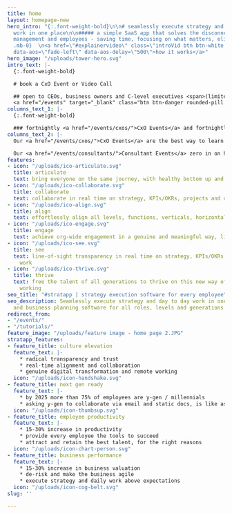 ```yaml
---
title: home
layout: homepage-new
hero_intro: "{:.font-weight-bold}\n\n# seamlessly execute strategy and day to day
  work in one place\n\n##### a simple SaaS app that solves the disconnect between
  management and employees - saving time, focusing on what matters, eliminating noise\n\n{:.mt-4
  .mb-0}  \n<a href=\"#explainervideo\" class=\"introVid btn btn-white rounded-pill\"
  data-aos=\"fade-left\" data-aos-delay=\"500\">how it works</a>"
hero_image: "/uploads/tower-hero.svg"
intro_text: |-
  {:.font-weight-bold}

  # book a CxO Event or Video Call

  ## open to CEOs, business owners and C-level executives <span>(limited availability)</span>
  <a href="/events" target="_blank" class="btn btn-danger rounded-pill mt-3">Book an event</a>
columns_text_1: |-
  {:.font-weight-bold}

  ### fortnightly <a href="/events/cxos/">CxO Events</a> and fortnightly <a href="/events/consultants/">Consultant Events</a> - see the product, meet a co-founder and explore new ideas with other attendees
columns_text_2: |-
  Our <a href="/events/cxos/">CxO Events</a> are the best way to learn how to take your organization to the next level on this new way of thinking and working.  CxO Events also provide a great forum for networking and exploring new ideas and market trends.

  Our <a href="/events/consultants/">Consultant Events</a> zero in on how to grow your consulting practice by adding more value to clients and their employees: win more clients, on-sell more work per client and derisk each client's execution.
features:
- icon: "/uploads/ico-articulate.svg"
  title: articulate
  text: bring everyone on the same journey, with healthy bottom up and top down inspiration
- icon: "/uploads/ico-collaborate.svg"
  title: collaborate
  text: collaborate in real time on strategy, KPIs/OKRs, projects and day-to-day work
- icon: "/uploads/ico-align.svg"
  title: align
  text: effortlessly align all levels, functions, verticals, horizontals and geographies
- icon: "/uploads/ico-engage.svg"
  title: engage
  text: achieve org-wide engagement in a genuine and meaningful way, like never before
- icon: "/uploads/ico-see.svg"
  title: see
  text: line-of-sight transparency in real time on strategy, KPIs/OKRs, people and
    work
- icon: "/uploads/ico-thrive.svg"
  title: thrive
  text: free the talent of all generations to thrive on this new way of thinking and
    working
seo_title: "#stratapp | strategy execution software for every employee"
seo_description: Seamlessly execute strategy and day to day work in one place. Strategy
  and business planning software for all roles, levels and generations.
redirect_from:
- "/events/"
- "/tutorials/"
feature_image: "/uploads/feature image - home page 2.JPG"
stratapp_features:
- feature_title: culture elevation
  feature_text: |-
    * radical transparency and trust
    * real-time alignment and collaboration
    * genuine digital transformation and remote working
  icon: "/uploads/icon-handshake.svg"
- feature_title: next gen ready
  feature_text: |-
    * by 2025 more than 75% of employees are y-gen / millennials
    * asking y-gen to collaborate via email and static docs, is like asking all of us to go back to using fax machines
  icon: "/uploads/icon-thumbsup.svg"
- feature_title: employee productivity
  feature_text: |-
    * 15-30% increase in productivity
    * provide every employee the tools to succeed
    * attract and retain the best talent, for the right reasons
  icon: "/uploads/icon-chart-person.svg"
- feature_title: business performance
  feature_text: |-
    * 15-30% increase in business valuation
    * de-risk and make the business agile
    * execute strategy and daily work above expectations
  icon: "/uploads/icon-cog-belt.svg"
slug: ''

---
```

